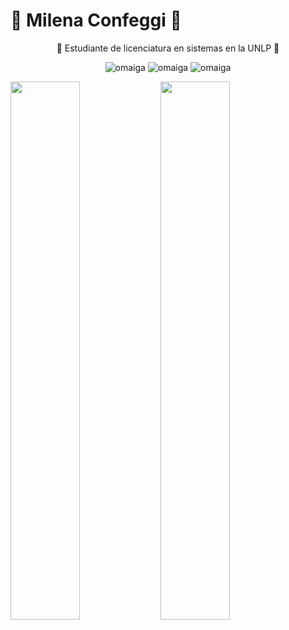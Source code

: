 
# 🩷 Milena Confeggi 🩷 


<p align="center">
  🩷 Estudiante de licenciatura en sistemas en la UNLP 🩷
</p>
    
<p align="center">
  <img src= "https://i.pinimg.com/236x/3c/f6/34/3cf6344a1ae8a2da432703da076e8cbe.jpg" alt = "omaiga"/>
  <img src= "https://i.pinimg.com/236x/c6/91/6e/c6916e6b5855003652948b7bd87cce1f.jpg" alt = "omaiga"/>
  <img src= "https://i.pinimg.com/236x/3b/2a/b2/3b2ab22733b1f444eebad8552c1e0f2c.jpg" alt = "omaiga"/>
</p>

 <img align= "left" width= "47%" src= "https://github-readme-stats.vercel.app/api?username=MilenaConfeggi&show_icons=true&theme=synthwave" />
 <img align= "left" width= "47%" src= "https://github-readme-stats.vercel.app/api/top-langs/?username=MilenaConfeggi&layout=compact&theme=synthwave" />


